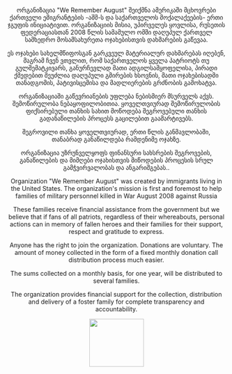 <div style="width: 100%; margin: 0; text-align: center">
<p>
ორგანიზაცია "We Remember August" შეიქმნა ამერიკაში მცხოვრები ქართველი ემიგრანტების -აშშ-ს და საქართველოს მოქალაქეების- ერთი ჯგუფის ინიციატივით. ორგანიზაციის მისია, უპირველეს ყოვლისა, რუსეთის ფედერაციასთან 2008 წლის სამამულო ომში დაღუპულ ქართველ სამხედრო მოსამსახურეთა ოჯახებისთვის დახმარების გაწევაა.
</p>
<p>
ეს ოჯახები სახელმწიფოსგან გარკვეულ მატერიალურ დახმარებას იღებენ, მაგრამ ჩვენ ვთვლით, რომ საქართველოს ყველა პატრიოტს თუ გულშემატკივარს, განურჩევლად მათი ადგილსამყოფელისა, პირადი ქმედებით შეუძლია დაღუპული გმირების ხსოვნის, მათი ოჯახებისადმი თანადგომის, პატივისცემისა და მადლიერების გრძნობის გამოხატვა.
</p>
<p>
ორგანიზაციაში გაწევრიანების უფლება ნებისმიერ მსურველს აქვს. შემოწირულობა ნებაყოფილობითია. ყოველთვიურად შემოწირულობის ფიქსირებული თანხის სახით მოწოდება შეგროვებული თანხის გადანაწილების პროცესს გაცილებით გაამარტივებს.
</p>
<p>
შეგროვილი თანხა ყოველთვიურად, ერთი წლის განმავლობაში, თანაბრად განაწილდება რამდენიმე ოჯახზე.
</p>
<p>
ორგანიზაცია უზრუნველყოფს ფინანსური სახსრების შეგროვების, განაწილების და მიმღები ოჯახისთვის მიწოდების პროცესის სრულ გამჭვირვალობას და ანგარიშგებას..
</p>
</p>
Organization "We Remember August" was created by immigrants living in the United States.
The organization's mission is first and foremost to help families of military personnel killed in War August 2008 against Russia
</p>
</p>
These families receive financial assistance from the government but we believe that if fans of all patriots, regardless of their whereabouts, personal actions can in memory of fallen heroes and their families for their support, respect and gratitude to express.
</p>
</p>
Anyone has the right to join the organization. Donations are voluntary. The amount of money collected in the form of a fixed monthly donation call distribution process much easier.

The sums collected on a monthly basis, for one year, will be distributed to several families.

</p>
</p>
The organization provides financial support for the collection, distribution and delivery of a foster family for complete transparency and accountability.
</p>
<p align="center">
<img width="125" align="middle" height="110" src="http://august2008.org/images/logo-tea-mikaia.png" />
</p>
</div>
